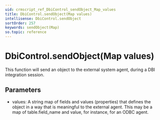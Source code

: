 ```yaml
---
uid: crmscript_ref_DbiControl_sendObject_Map_values
title: DbiControl.sendObject(Map values)
intellisense: DbiControl.sendObject
sortOrder: 257
keywords: sendObject(Map)
so.topic: reference
---
```


# DbiControl.sendObject(Map values)

This function will send an object to the external system agent, during a DBI integration session.

## Parameters

* values: A string map of fields and values (properties) that defines the object in a way that is meaningful to the external agent. This may be a map of table.field\_name and value, for instance, for an ODBC agent.

